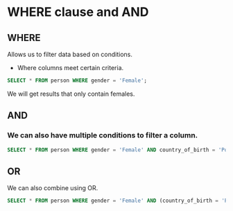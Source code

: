 # WHERE clause and AND

## WHERE

Allows us to filter data based on conditions.

- Where columns meet certain criteria.

```sql
SELECT * FROM person WHERE gender = 'Female';
```

We will get results that only contain females.

## AND

### We can also have multiple conditions to filter a column. 

```sql
SELECT * FROM person WHERE gender = 'Female' AND country_of_birth = 'Poland';
```

## OR

We can also combine using OR.

```sql
SELECT * FROM person WHERE gender = 'Female' AND (country_of_birth = 'Poland' OR country_of_birth = 'China');
```


